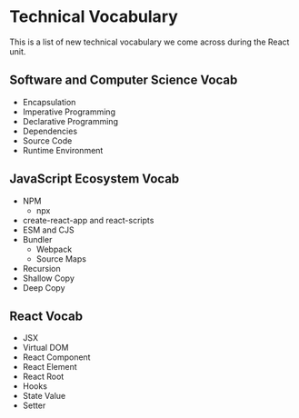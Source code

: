 # Technical Vocabulary

This is a list of new technical vocabulary we come across during the React unit.

## Software and Computer Science Vocab
- Encapsulation
- Imperative Programming
- Declarative Programming
- Dependencies
- Source Code
- Runtime Environment

## JavaScript Ecosystem Vocab
- NPM
    - npx
- create-react-app and react-scripts
- ESM and CJS
- Bundler
    - Webpack
    - Source Maps
- Recursion
- Shallow Copy
- Deep Copy

## React Vocab
- JSX
- Virtual DOM
- React Component
- React Element
- React Root
- Hooks
- State Value
- Setter



